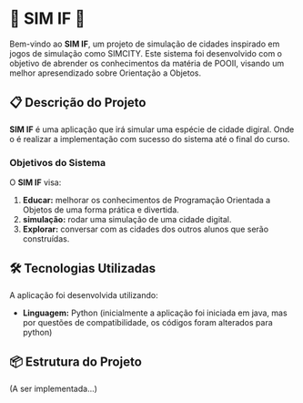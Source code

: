 # 🚀 SIM IF 🚀

Bem-vindo ao **SIM IF**, um projeto de simulação de cidades inspirado em jogos de simulação como SIMCITY. Este sistema foi desenvolvido com o objetivo de abrender os conhecimentos da matéria de POOII, visando um melhor apresendizado sobre Orientação a Objetos.

## 📋 Descrição do Projeto

**SIM IF** é uma aplicação que irá simular uma espécie de cidade digiral. Onde o é realizar a implementação com sucesso do sistema até o final do curso.

### Objetivos do Sistema

O **SIM IF** visa:

1. **Educar:** melhorar os conhecimentos de Programação Orientada a Objetos de uma forma prática e divertida.
2. **simulação:** rodar uma simulação de uma cidade digital.
3. **Explorar:** conversar com as cidades dos outros alunos que serão construídas.

## 🛠️ Tecnologias Utilizadas

A aplicação foi desenvolvida utilizando:

- **Linguagem:** Python
(inicialmente a aplicação foi iniciada em java, mas por questões de compatibilidade, os códigos foram alterados para python)

## 📦 Estrutura do Projeto
(A ser implementada...)
